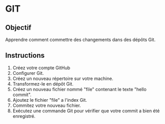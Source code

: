 # GIT 

## Objectif
Apprendre comment commettre des changements dans des dépôts Git.

## Instructions

1. Créez votre compte GitHub
2. Configurer Git.
3. Créez un nouveau répertoire sur votre machine.
4. Transformez-le en dépôt Git.
5. Créez un nouveau fichier nommé "file" contenant le texte "hello commit".
6. Ajoutez le fichier "file" a l'index Git.
7. Commitez votre nouveau fichier.
8. Exécutez une commande Git pour vérifier que votre commit a bien été enregistré.
